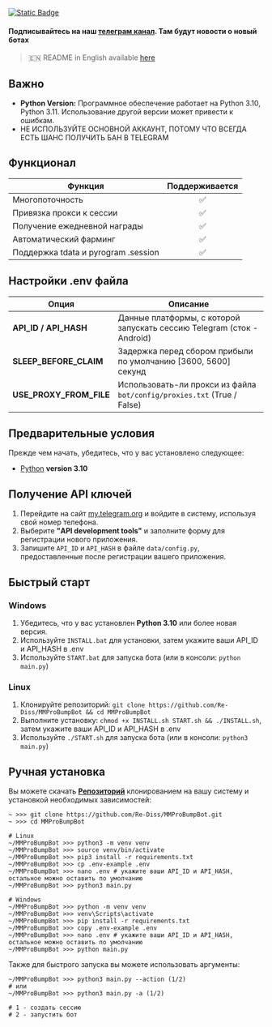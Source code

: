 [![Static Badge](https://img.shields.io/badge/Telegram-Bot%20Link-Link?style=for-the-badge&logo=Telegram&logoColor=white&logoSize=auto&color=blue)](https://t.me/MMproBump_bot?start=ref_6597427426)

#### Подписывайтесь на наш [телеграм канал](https://t.me/scriptron). Там будут новости о новый ботах
> 🇪🇳 README in English available [here](README-EN.md)
## Важно

- **Python Version:** Программное обеспечение работает на Python 3.10, Python 3.11. Использование другой версии может привести к ошибкам.
- НЕ ИСПОЛЬЗУЙТЕ ОСНОВНОЙ АККАУНТ, ПОТОМУ ЧТО ВСЕГДА ЕСТЬ ШАНС ПОЛУЧИТЬ БАН В TELEGRAM

## Функционал
| Функция                                                        | Поддерживается  |
|----------------------------------------------------------------|:---------------:|
| Многопоточность                                                |        ✅       |
| Привязка прокси к сессии                                       |        ✅       |
| Получение ежедневной награды                                   |        ✅       |
| Автоматический фарминг                                         |        ✅       |
| Поддержка tdata и pyrogram .session                            |        ✅       |

## Настройки .env файла
| Опция                   | Описание                                                                |
|-------------------------|-------------------------------------------------------------------------|
| **API_ID / API_HASH**   | Данные платформы, с которой запускать сессию Telegram (сток - Android)  |
| **SLEEP_BEFORE_CLAIM** | Задержка перед сбором прибыли по умолчанию [3600, 5600] секунд          |
| **USE_PROXY_FROM_FILE** | Использовать-ли прокси из файла `bot/config/proxies.txt` (True / False) |

## Предварительные условия
Прежде чем начать, убедитесь, что у вас установлено следующее:
- [Python](https://www.python.org/downloads/) **version 3.10**

## Получение API ключей
1. Перейдите на сайт [my.telegram.org](https://my.telegram.org) и войдите в систему, используя свой номер телефона.
2. Выберите **"API development tools"** и заполните форму для регистрации нового приложения.
3. Запишите `API_ID` и `API_HASH` в файле `data/config.py`, предоставленные после регистрации вашего приложения.


## Быстрый старт
### Windows
1. Убедитесь, что у вас установлен **Python 3.10** или более новая версия.
2. Используйте `INSTALL.bat` для установки, затем укажите ваши API_ID и API_HASH в .env
3. Используйте `START.bat` для запуска бота (или в консоли: `python main.py`)

### Linux
1. Клонируйте репозиторий: `git clone https://github.com/Re-Diss/MMProBumpBot && cd MMProBumpBot`
2. Выполните установку: `chmod +x INSTALL.sh START.sh && ./INSTALL.sh`, затем укажите ваши API_ID и API_HASH в .env
3. Используйте `./START.sh` для запуска бота (или в консоли: `python3 main.py`)

## Ручная установка
Вы можете скачать [**Репозиторий**](https://github.com/Re-Diss/MMProBumpBot) клонированием на вашу систему и установкой необходимых зависимостей:
```shell
~ >>> git clone https://github.com/Re-Diss/MMProBumpBot.git
~ >>> cd MMProBumpBot

# Linux
~/MMProBumpBot >>> python3 -m venv venv
~/MMProBumpBot >>> source venv/bin/activate
~/MMProBumpBot >>> pip3 install -r requirements.txt
~/MMProBumpBot >>> cp .env-example .env
~/MMProBumpBot >>> nano .env # укажите ваши API_ID и API_HASH, остальное можно оставить по умолчанию
~/MMProBumpBot >>> python3 main.py

# Windows 
~/MMProBumpBot >>> python -m venv venv
~/MMProBumpBot >>> venv\Scripts\activate
~/MMProBumpBot >>> pip install -r requirements.txt
~/MMProBumpBot >>> copy .env-example .env
~/MMProBumpBot >>> nano .env # укажите ваши API_ID и API_HASH, остальное можно оставить по умолчанию
~/MMProBumpBot >>> python main.py
```

Также для быстрого запуска вы можете использовать аргументы:
```shell
~/MMProBumpBot >>> python3 main.py --action (1/2)
# или
~/MMProBumpBot >>> python3 main.py -a (1/2)

# 1 - создать сессию
# 2 - запустить бот
```
